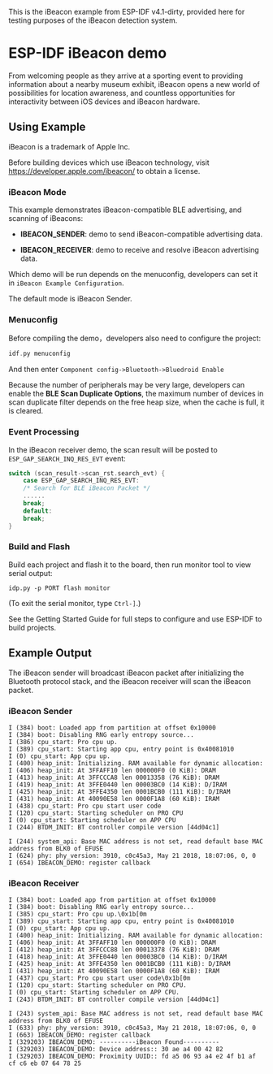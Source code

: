 This is the iBeacon example from ESP-IDF v4.1-dirty, provided here for testing purposes of the iBeacon detection system.

# ESP-IDF iBeacon demo

From welcoming people as they arrive at a sporting event to providing information about a nearby museum exhibit, iBeacon opens a new world of possibilities for location awareness, and countless opportunities for interactivity between iOS devices and iBeacon hardware.

## Using Example 

iBeacon is a trademark of Apple Inc.

Before building devices which use iBeacon technology, visit https://developer.apple.com/ibeacon/ to obtain a license.

### iBeacon Mode

This example demonstrates iBeacon-compatible BLE advertising, and scanning of iBeacons:

- **IBEACON_SENDER**: demo to send iBeacon-compatible advertising data.
 
- **IBEACON_RECEIVER**: demo to receive and resolve iBeacon advertising data.

Which demo will be run depends on the menuconfig, developers can set it in `iBeacon Example Configuration`. 

The default mode is iBeacon Sender.

### Menuconfig
Before compiling the demo，developers also need to configure the project:

```c
idf.py menuconfig
```
And then enter `Component config->Bluetooth->Bluedroid Enable`

Because the number of peripherals may be very large, developers can enable the **BLE Scan Duplicate Options**, the maximum number of devices in scan duplicate filter depends on the free heap size, when the cache is full, it is cleared.

### Event Processing
In the iBeacon receiver demo, the scan result will be posted to `ESP_GAP_SEARCH_INQ_RES_EVT` event:

```c
switch (scan_result->scan_rst.search_evt) {
    case ESP_GAP_SEARCH_INQ_RES_EVT:
    /* Search for BLE iBeacon Packet */
    ......
    break;
    default:
    break;
}

```
### Build and Flash

Build each project and flash it to the board, then run monitor tool to view serial output:

```
idp.py -p PORT flash monitor
```

(To exit the serial monitor, type ``Ctrl-]``.)

See the Getting Started Guide for full steps to configure and use ESP-IDF to build projects.

## Example Output

The iBeacon sender will broadcast iBeacon packet after initializing the Bluetooth protocol stack, and the iBeacon receiver will scan the iBeacon packet.

### iBeacon Sender

```
I (384) boot: Loaded app from partition at offset 0x10000
I (384) boot: Disabling RNG early entropy source...
I (386) cpu_start: Pro cpu up.
I (389) cpu_start: Starting app cpu, entry point is 0x40081010
I (0) cpu_start: App cpu up.
I (400) heap_init: Initializing. RAM available for dynamic allocation:
I (406) heap_init: At 3FFAFF10 len 000000F0 (0 KiB): DRAM
I (413) heap_init: At 3FFCCCA8 len 00013358 (76 KiB): DRAM
I (419) heap_init: At 3FFE0440 len 00003BC0 (14 KiB): D/IRAM
I (425) heap_init: At 3FFE4350 len 0001BCB0 (111 KiB): D/IRAM
I (431) heap_init: At 40090E58 len 0000F1A8 (60 KiB): IRAM
I (438) cpu_start: Pro cpu start user code
I (120) cpu_start: Starting scheduler on PRO CPU
I (0) cpu_start: Starting scheduler on APP CPU
I (244) BTDM_INIT: BT controller compile version [44d04c1]

I (244) system_api: Base MAC address is not set, read default base MAC address from BLK0 of EFUSE
I (624) phy: phy_version: 3910, c0c45a3, May 21 2018, 18:07:06, 0, 0
I (654) IBEACON_DEMO: register callback
```

### iBeacon Receiver

```
I (384) boot: Loaded app from partition at offset 0x10000
I (384) boot: Disabling RNG early entropy source...
I (385) cpu_start: Pro cpu up.\0x1b[0m
I (389) cpu_start: Starting app cpu, entry point is 0x40081010
I (0) cpu_start: App cpu up.
I (400) heap_init: Initializing. RAM available for dynamic allocation:
I (406) heap_init: At 3FFAFF10 len 000000F0 (0 KiB): DRAM
I (412) heap_init: At 3FFCCC88 len 00013378 (76 KiB): DRAM
I (418) heap_init: At 3FFE0440 len 00003BC0 (14 KiB): D/IRAM
I (425) heap_init: At 3FFE4350 len 0001BCB0 (111 KiB): D/IRAM
I (431) heap_init: At 40090E58 len 0000F1A8 (60 KiB): IRAM
I (437) cpu_start: Pro cpu start user code\0x1b[0m
I (120) cpu_start: Starting scheduler on PRO CPU.
I (0) cpu_start: Starting scheduler on APP CPU.
I (243) BTDM_INIT: BT controller compile version [44d04c1]

I (243) system_api: Base MAC address is not set, read default base MAC address from BLK0 of EFUSE
I (633) phy: phy_version: 3910, c0c45a3, May 21 2018, 18:07:06, 0, 0
I (663) IBEACON_DEMO: register callback
I (329203) IBEACON_DEMO: ----------iBeacon Found----------
I (329203) IBEACON_DEMO: Device address:: 30 ae a4 00 42 82
I (329203) IBEACON_DEMO: Proximity UUID:: fd a5 06 93 a4 e2 4f b1 af cf c6 eb 07 64 78 25
```
 
